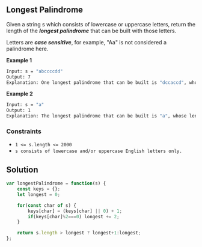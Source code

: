 
##   Longest Palindrome

Given a string s which consists of lowercase or uppercase letters, return the length of the ***longest palindrome*** that can be built with those letters.

Letters are ***case sensitive***, for example, "Aa" is not considered a palindrome here.

 


 




**Example 1**
```bash
Input: s = "abccccdd"
Output: 7
Explanation: One longest palindrome that can be built is "dccaccd", whose length is 7.
```
**Example 2**
```bash
Input: s = "a"
Output: 1
Explanation: The longest palindrome that can be built is "a", whose length is 1.
```

### Constraints

- ```1 <= s.length <= 2000```
- ```s consists of lowercase and/or uppercase English letters only.```

## Solution

```javascript
var longestPalindrome = function(s) {
    const keys = {};
    let longest = 0;

    for(const char of s) {
        keys[char] = (keys[char] || 0) + 1;
        if(keys[char]%2===0) longest += 2;
    }

    return s.length > longest ? longest+1:longest;
};
```
